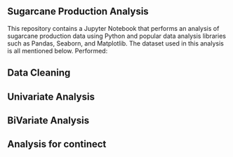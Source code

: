 ## Sugarcane Production Analysis

This repository contains a Jupyter Notebook that performs an analysis of sugarcane production data using Python and popular data analysis libraries such as Pandas, Seaborn, and Matplotlib. The dataset used in this analysis is all mentioned below.
Performed:
## Data Cleaning 
## Univariate Analysis 
## BiVariate Analysis 
## Analysis for continect 
